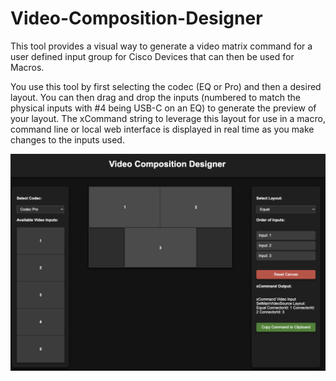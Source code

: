 # Video-Composition-Designer
This tool provides a visual way to generate a video matrix command for a user defined input group for Cisco Devices that can then be used for Macros.

You use this tool by first selecting the codec (EQ or Pro) and then a desired layout. You can then drag and drop the inputs (numbered to match the physical inputs with #4 being USB-C on an EQ) to generate the preview of your layout. The xCommand string to leverage this layout for use in a macro, command line or local web interface is displayed in real time as you make changes to the inputs used.

![Image showing an example setup](/Example.png)
